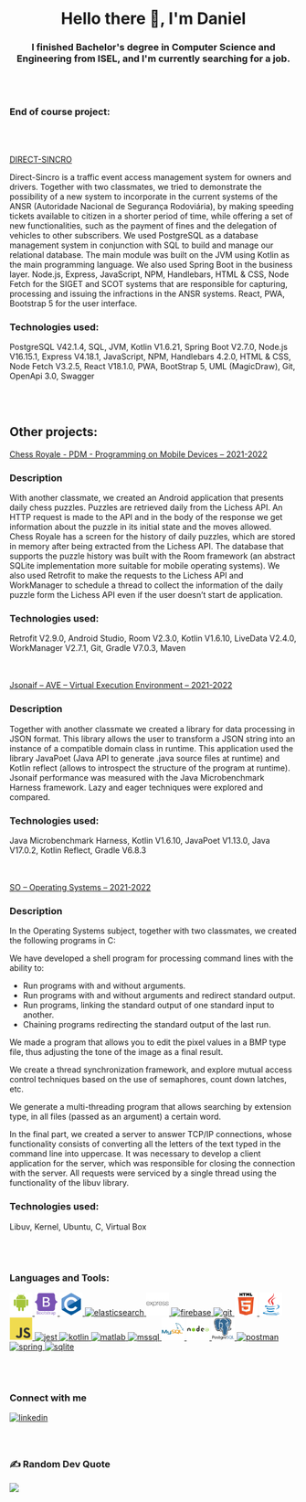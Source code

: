 <h1 align="center">Hello there 👋, I'm Daniel</h1>
<h3 align="center">
I finished Bachelor's degree in Computer Science and Engineering from ISEL, and I'm currently searching for a job.</h3>
<br></br>

<h3 align="left">End of course project: </h3>
<br></br>

[DIRECT-SINCRO](https://github.com/RainPumpkin/direct-sincro)

Direct-Sincro is a traffic event access management system for owners and drivers. Together with two classmates, we tried to demonstrate the possibility of a new system to incorporate in the current systems of the ANSR (Autoridade Nacional de Segurança Rodoviária), by making speeding tickets available to citizen in a shorter period of time, while offering a set of new functionalities, such as the payment of fines and the delegation of vehicles to other subscribers. We used PostgreSQL as a database management system in conjunction with SQL to build and manage our relational database. The main module was built on the JVM using Kotlin as the main programming language. We also used Spring Boot in the business layer. Node.js, Express, JavaScript, NPM, Handlebars, HTML & CSS, Node Fetch for the SIGET and SCOT systems that are responsible for capturing, processing and issuing the infractions in the ANSR systems. React, PWA, Bootstrap 5 for the user interface.   

<h3 align="left">Technologies used:</h3>

PostgreSQL V42.1.4, SQL, JVM, Kotlin V1.6.21, Spring Boot V2.7.0, Node.js V16.15.1, Express V4.18.1, JavaScript, NPM, Handlebars 4.2.0, HTML & CSS, Node Fetch V3.2.5, React V18.1.0, PWA, BootStrap 5, UML (MagicDraw), Git, OpenApi 3.0, Swagger

<br></br>
<h2 align="left">Other projects:</h2>

[Chess Royale - PDM - Programming on Mobile Devices – 2021-2022](https://github.com/sputnikbipbip/ISEL_Projects/tree/main/PDM_Programa%C3%A7%C3%A3oDispositivosM%C3%B3veis/PDM-2122i-LI5X-G28-main)

<h3 align="left">Description</h3>

With another classmate, we created an Android application that presents daily chess puzzles. Puzzles are retrieved daily from the Lichess API. An HTTP request is made to the API and in the body of the response we get information about the puzzle in its initial state and the moves allowed. Chess Royale has a screen for the history of daily puzzles, which are stored in memory after being extracted from the Lichess API. The database that supports the puzzle history was built with the Room framework (an abstract SQLite implementation more suitable for mobile operating systems). We also used Retrofit to make the requests to the Lichess API and WorkManager to schedule a thread to collect the information of the daily puzzle form the Lichess API even if the user doesn’t start de application.


<h3 align="left">Technologies used:</h3>

Retrofit V2.9.0, Android Studio, Room V2.3.0, Kotlin V1.6.10, LiveData V2.4.0, WorkManager V2.7.1, Git, Gradle V7.0.3, Maven

<br></br>
[Jsonaif – AVE – Virtual Execution Environment – 2021-2022](https://github.com/sputnikbipbip/ISEL_Projects/tree/main/AVE_AmbientesVirtuaisExecu%C3%A7%C3%A3o/jsonaif-i42d_12-main)

<h3 align="left">Description</h3>

Together with another classmate we created a library for data processing in JSON format. This library allows the user to transform a JSON string into an instance of a compatible domain class in runtime. This application used the library JavaPoet (Java API to generate .java source files at runtime) and Kotlin reflect (allows to introspect the structure of the program at runtime). Jsonaif performance was measured with the Java Microbenchmark Harness framework. Lazy and eager techniques were explored and compared.


<h3 align="left">Technologies used:</h3>

Java Microbenchmark Harness, Kotlin V1.6.10, JavaPoet V1.13.0, Java V17.0.2, Kotlin Reflect, Gradle V6.8.3

<br></br>
[SO – Operating Systems – 2021-2022](https://github.com/sputnikbipbip/ISEL_Projects/tree/main/SO_SistemasOperativos/2021v-li42d-G09-main)

<h3 align="left">Description</h3>

In the Operating Systems subject, together with two classmates, we created the following programs in C:

We have developed a shell program for processing command lines with the ability to:

* Run programs with and without arguments.
* Run programs with and without arguments and redirect standard output.
* Run programs, linking the standard output of one standard input to another.
* Chaining programs redirecting the standard output of the last run.


We made a program that allows you to edit the pixel values in a BMP type file, thus adjusting the tone of the image as a final result.

We create a thread synchronization framework, and explore mutual access control techniques based on the use of semaphores, count down latches, etc.

We generate a multi-threading program that allows searching by extension type, in all files (passed as an argument) a certain word.

In the final part, we created a server to answer TCP/IP connections, whose functionality consists of converting all the letters of the text typed in the command line into uppercase. It was necessary to develop a client application for the server, which was responsible for closing the connection with the server. All requests were serviced by a single thread using the functionality of the libuv library.

<h3 align="left">Technologies used:</h3>

Libuv, Kernel, Ubuntu, C, Virtual Box

<br></br>
<p align="left">
</p>

<h3 align="left">Languages and Tools:</h3>


<p align="left"> <a href="https://developer.android.com" target="_blank" rel="noreferrer"> <img src="https://raw.githubusercontent.com/devicons/devicon/master/icons/android/android-original-wordmark.svg" alt="android" width="40" height="40"/> </a> <a href="https://getbootstrap.com" target="_blank" rel="noreferrer"> <img src="https://raw.githubusercontent.com/devicons/devicon/master/icons/bootstrap/bootstrap-plain-wordmark.svg" alt="bootstrap" width="40" height="40"/> </a> <a href="https://www.cprogramming.com/" target="_blank" rel="noreferrer"> <img src="https://raw.githubusercontent.com/devicons/devicon/master/icons/c/c-original.svg" alt="c" width="40" height="40"/> </a> <a href="https://www.elastic.co" target="_blank" rel="noreferrer"> <img src="https://www.vectorlogo.zone/logos/elastic/elastic-icon.svg" alt="elasticsearch" width="40" height="40"/> </a> <a href="https://expressjs.com" target="_blank" rel="noreferrer"> <img src="https://raw.githubusercontent.com/devicons/devicon/master/icons/express/express-original-wordmark.svg" alt="express" width="40" height="40"/> </a> <a href="https://firebase.google.com/" target="_blank" rel="noreferrer"> <img src="https://www.vectorlogo.zone/logos/firebase/firebase-icon.svg" alt="firebase" width="40" height="40"/> </a> <a href="https://git-scm.com/" target="_blank" rel="noreferrer"> <img src="https://www.vectorlogo.zone/logos/git-scm/git-scm-icon.svg" alt="git" width="40" height="40"/> </a> <a href="https://www.w3.org/html/" target="_blank" rel="noreferrer"> <img src="https://raw.githubusercontent.com/devicons/devicon/master/icons/html5/html5-original-wordmark.svg" alt="html5" width="40" height="40"/> </a> <a href="https://www.java.com" target="_blank" rel="noreferrer"> <img src="https://raw.githubusercontent.com/devicons/devicon/master/icons/java/java-original.svg" alt="java" width="40" height="40"/> </a> <a href="https://developer.mozilla.org/en-US/docs/Web/JavaScript" target="_blank" rel="noreferrer"> <img src="https://raw.githubusercontent.com/devicons/devicon/master/icons/javascript/javascript-original.svg" alt="javascript" width="40" height="40"/> </a> <a href="https://jestjs.io" target="_blank" rel="noreferrer"> <img src="https://www.vectorlogo.zone/logos/jestjsio/jestjsio-icon.svg" alt="jest" width="40" height="40"/> </a> <a href="https://kotlinlang.org" target="_blank" rel="noreferrer"> <img src="https://www.vectorlogo.zone/logos/kotlinlang/kotlinlang-icon.svg" alt="kotlin" width="40" height="40"/> </a> <a href="https://www.mathworks.com/" target="_blank" rel="noreferrer"> <img src="https://upload.wikimedia.org/wikipedia/commons/2/21/Matlab_Logo.png" alt="matlab" width="40" height="40"/> </a> <a href="https://www.microsoft.com/en-us/sql-server" target="_blank" rel="noreferrer"> <img src="https://www.svgrepo.com/show/303229/microsoft-sql-server-logo.svg" alt="mssql" width="40" height="40"/> </a> <a href="https://www.mysql.com/" target="_blank" rel="noreferrer"> <img src="https://raw.githubusercontent.com/devicons/devicon/master/icons/mysql/mysql-original-wordmark.svg" alt="mysql" width="40" height="40"/> </a> <a href="https://nodejs.org" target="_blank" rel="noreferrer"> <img src="https://raw.githubusercontent.com/devicons/devicon/master/icons/nodejs/nodejs-original-wordmark.svg" alt="nodejs" width="40" height="40"/> </a> <a href="https://www.postgresql.org" target="_blank" rel="noreferrer"> <img src="https://raw.githubusercontent.com/devicons/devicon/master/icons/postgresql/postgresql-original-wordmark.svg" alt="postgresql" width="40" height="40"/> </a> <a href="https://postman.com" target="_blank" rel="noreferrer"> <img src="https://www.vectorlogo.zone/logos/getpostman/getpostman-icon.svg" alt="postman" width="40" height="40"/> </a> <a href="https://spring.io/" target="_blank" rel="noreferrer"> <img src="https://www.vectorlogo.zone/logos/springio/springio-icon.svg" alt="spring" width="40" height="40"/> </a> <a href="https://www.sqlite.org/" target="_blank" rel="noreferrer"> <img src="https://www.vectorlogo.zone/logos/sqlite/sqlite-icon.svg" alt="sqlite" width="40" height="40"/> </a> </p>
<br></br>

### Connect with me  
<div align="left">
<a href="https://www.linkedin.com/in/daniel-azevedo-8404a7112/" target="_blank">
<img src=https://img.shields.io/badge/linkedin-%231E77B5.svg?&style=for-the-badge&logo=linkedin&logoColor=white alt=linkedin style="margin-bottom: 5px;" />
</a>
</div>  
<br></br>



### ✍️ Random Dev Quote
![](https://quotes-github-readme.vercel.app/api?type=horizontal&theme=radical)


